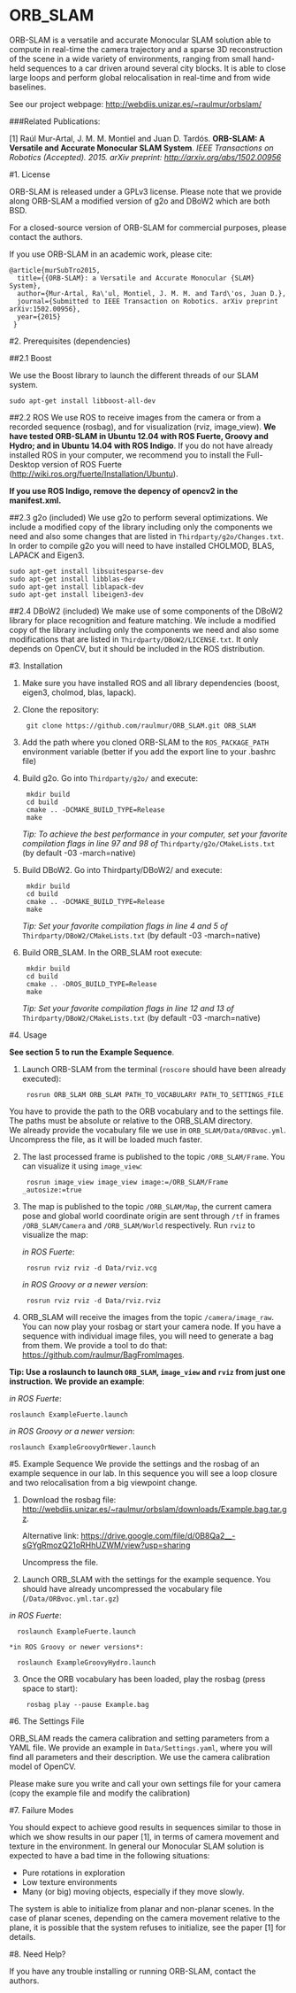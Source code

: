 # ORB_SLAM

ORB-SLAM is a versatile and accurate Monocular SLAM solution able to compute in real-time the camera trajectory and a sparse 3D reconstruction of the scene in a wide variety of environments, ranging from small hand-held sequences to a car driven around several city blocks. It is able to close large loops and perform global relocalisation in real-time and from wide baselines.

See our project webpage: http://webdiis.unizar.es/~raulmur/orbslam/

###Related Publications:

[1] Raúl Mur-Artal, J. M. M. Montiel and Juan D. Tardós. **ORB-SLAM: A Versatile and Accurate Monocular SLAM System**. *IEEE Transactions on Robotics (Accepted). 2015. arXiv preprint: http://arxiv.org/abs/1502.00956*


#1. License

ORB-SLAM is released under a GPLv3 license. Please note that we provide along ORB-SLAM a modified version of g2o and DBoW2 which are both BSD. 

For a closed-source version of ORB-SLAM for commercial purposes, please contact the authors. 

If you use ORB-SLAM in an academic work, please cite:

    @article{murSubTro2015,
      title={{ORB-SLAM}: a Versatile and Accurate Monocular {SLAM} System},
      author={Mur-Artal, Ra\'ul, Montiel, J. M. M. and Tard\'os, Juan D.},
      journal={Submitted to IEEE Transaction on Robotics. arXiv preprint arXiv:1502.00956},
      year={2015}
     }


#2. Prerequisites (dependencies)

##2.1 Boost

We use the Boost library to launch the different threads of our SLAM system.

	sudo apt-get install libboost-all-dev 

##2.2 ROS
We use ROS to receive images from the camera or from a recorded sequence (rosbag), and for visualization (rviz, image_view). 
**We have tested ORB-SLAM in Ubuntu 12.04 with ROS Fuerte, Groovy and Hydro; and in Ubuntu 14.04 with ROS Indigo**. 
If you do not have already installed ROS in your computer, we recommend you to install the Full-Desktop version of ROS Fuerte (http://wiki.ros.org/fuerte/Installation/Ubuntu).

**If you use ROS Indigo, remove the depency of opencv2 in the manifest.xml.**

##2.3 g2o (included)
We use g2o to perform several optimizations. We include a modified copy of the library including only the components we need 
and also some changes that are listed in `Thirdparty/g2o/Changes.txt`. 
In order to compile g2o you will need to have installed CHOLMOD, BLAS, LAPACK and Eigen3.

	sudo apt-get install libsuitesparse-dev
	sudo apt-get install libblas-dev
	sudo apt-get install liblapack-dev
	sudo apt-get install libeigen3-dev

##2.4 DBoW2 (included)
We make use of some components of the DBoW2 library for place recognition and feature matching. We include a modified copy of the library
including only the components we need and also some modifications that are listed in `Thirdparty/DBoW2/LICENSE.txt`. 
It only depends on OpenCV, but it should be included in the ROS distribution.


#3. Installation

1. Make sure you have installed ROS and all library dependencies (boost, eigen3, cholmod, blas, lapack).

2. Clone the repository:

		git clone https://github.com/raulmur/ORB_SLAM.git ORB_SLAM
		
3. Add the path where you cloned ORB-SLAM to the `ROS_PACKAGE_PATH` environment variable (better if you add the export line to your .bashrc file)

4. Build g2o. Go into `Thirdparty/g2o/` and execute:

		mkdir build
		cd build
		cmake .. -DCMAKE_BUILD_TYPE=Release
		make 

	*Tip: To achieve the best performance in your computer, set your favorite compilation flags in line 97 and 98 of* `Thirdparty/g2o/CMakeLists.txt` 
		  (by default -03 -march=native)

5. Build DBoW2. Go into Thirdparty/DBoW2/ and execute:

		mkdir build
		cd build
		cmake .. -DCMAKE_BUILD_TYPE=Release
		make  

	*Tip: Set your favorite compilation flags in line 4 and 5 of* `Thirdparty/DBoW2/CMakeLists.txt` (by default -03 -march=native)

6. Build ORB_SLAM. In the ORB_SLAM root execute:

		mkdir build
		cd build
		cmake .. -DROS_BUILD_TYPE=Release
		make

	*Tip: Set your favorite compilation flags in line 12 and 13 of* `Thirdparty/DBoW2/CMakeLists.txt` (by default -03 -march=native)

#4. Usage

**See section 5 to run the Example Sequence**.

1. Launch ORB-SLAM from the terminal (`roscore` should have been already executed):

		rosrun ORB_SLAM ORB_SLAM PATH_TO_VOCABULARY PATH_TO_SETTINGS_FILE

  You have to provide the path to the ORB vocabulary and to the settings file. The paths must be absolute or relative   to the ORB_SLAM directory.  
  We already provide the vocabulary file we use in `ORB_SLAM/Data/ORBvoc.yml`. Uncompress the file, as it will be   loaded much faster.

2. The last processed frame is published to the topic `/ORB_SLAM/Frame`. You can visualize it using `image_view`:

		rosrun image_view image_view image:=/ORB_SLAM/Frame _autosize:=true

3. The map is published to the topic `/ORB_SLAM/Map`, the current camera pose and global world coordinate origin are sent through `/tf` in frames `/ORB_SLAM/Camera` and `/ORB_SLAM/World` respectively.  Run `rviz` to visualize the map:
	
	*in ROS Fuerte*:

		rosrun rviz rviz -d Data/rviz.vcg

	*in ROS Groovy or a newer version*:

		rosrun rviz rviz -d Data/rviz.rviz

4. ORB_SLAM will receive the images from the topic `/camera/image_raw`. You can now play your rosbag or start your camera node. 
If you have a sequence with individual image files, you will need to generate a bag from them. We provide a tool to do that: https://github.com/raulmur/BagFromImages.


**Tip: Use a roslaunch to launch `ORB_SLAM`, `image_view` and `rviz` from just one instruction. We provide an example**:

*in ROS Fuerte*:

	roslaunch ExampleFuerte.launch

*in ROS Groovy or a newer version*:

	roslaunch ExampleGroovyOrNewer.launch


#5. Example Sequence
We provide the settings and the rosbag of an example sequence in our lab. In this sequence you will see a loop closure and two relocalisation from a big viewpoint change.

1. Download the rosbag file:  
	http://webdiis.unizar.es/~raulmur/orbslam/downloads/Example.bag.tar.gz. 

	Alternative link: https://drive.google.com/file/d/0B8Qa2__-sGYgRmozQ21oRHhUZWM/view?usp=sharing

	Uncompress the file.

2. Launch ORB_SLAM with the settings for the example sequence. You should have already uncompressed the vocabulary file (`/Data/ORBvoc.yml.tar.gz`)

  *in ROS Fuerte*:

	  roslaunch ExampleFuerte.launch

	*in ROS Groovy or newer versions*:

	  roslaunch ExampleGroovyHydro.launch

3. Once the ORB vocabulary has been loaded, play the rosbag (press space to start):

		rosbag play --pause Example.bag


#6. The Settings File

ORB_SLAM reads the camera calibration and setting parameters from a YAML file. We provide an example in `Data/Settings.yaml`, where you will find all parameters and their description. We use the camera calibration model of OpenCV.

Please make sure you write and call your own settings file for your camera (copy the example file and modify the calibration)

#7. Failure Modes

You should expect to achieve good results in sequences similar to those in which we show results in our paper [1], in terms of camera movement and texture in the environment. In general our Monocular SLAM solution is expected to have a bad time in the following situations:
- Pure rotations in exploration
- Low texture environments
- Many (or big) moving objects, especially if they move slowly.

The system is able to initialize from planar and non-planar scenes. In the case of planar scenes, depending on the camera movement relative to the plane, it is possible that the system refuses to initialize, see the paper [1] for details. 

#8. Need Help?

If you have any trouble installing or running ORB-SLAM, contact the authors.

